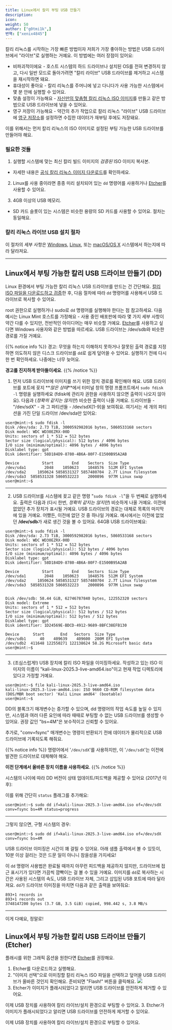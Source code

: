 ```yaml
---
title: Linux에서 칼리 부팅 USB 만들기
description:
icon:
weight: 50
author: ["g0tmi1k",]
번역: ["xenix4845"]
---
```


<!-- USB Stick, USB Drive, USB Disk, USB Thumb -->

칼리 리눅스를 시작하는 가장 빠른 방법이자 저희가 가장 좋아하는 방법은 USB 드라이브에서 "라이브"로 실행하는 거예요. 이 방법에는 여러 장점이 있어요:

- 비파괴적이에요 - 호스트 시스템의 하드 드라이브나 설치된 OS를 전혀 변경하지 않고, 다시 일반 모드로 돌아가려면 "칼리 라이브" USB 드라이브를 제거하고 시스템을 재시작하면 돼요.
- 휴대성이 좋아요 - 칼리 리눅스를 주머니에 넣고 다니다가 사용 가능한 시스템에서 몇 분 안에 실행할 수 있어요.
- 맞춤 설정이 가능해요 - [자신만의 맞춤형 칼리 리눅스 ISO 이미지](/docs/development/live-build-a-custom-kali-iso/)를 만들고 같은 방법으로 USB 드라이브에 넣을 수 있어요.
- 영구 저장이 가능해요 - 약간의 추가 작업으로 칼리 리눅스 "라이브" USB 드라이브에 [영구 저장소](/docs/usb/usb-persistence/)를 설정하면 수집한 데이터가 재부팅 후에도 저장돼요.

이를 위해서는 먼저 칼리 리눅스의 ISO 이미지로 설정된 부팅 가능한 USB 드라이브를 만들어야 해요.

### 필요한 것들

1. 실행할 시스템에 맞는 최신 칼리 빌드 이미지의 _검증된_ ISO 이미지 복사본.
  - 자세한 내용은 [공식 칼리 리눅스 이미지 다운로드](/docs/introduction/download-official-kali-linux-images/)를 확인하세요.

2. Linux를 사용 중이라면 종종 미리 설치되어 있는 `dd` 명령어를 사용하거나 [Etcher](https://www.balena.io/etcher/)를 사용할 수 있어요.

3. 4GB 이상의 USB 메모리.
  - SD 카드 슬롯이 있는 시스템은 비슷한 용량의 SD 카드를 사용할 수 있어요. 절차는 동일해요.

### 칼리 리눅스 라이브 USB 설치 절차

이 절차의 세부 사항은 [Windows](/docs/usb/live-usb-install-with-windows/), [Linux](/docs/usb/live-usb-install-with-linux/), 또는 [macOS/OS X](/docs/usb/live-usb-install-with-mac/) 시스템에서 하는지에 따라 달라져요.

- - -

## Linux에서 부팅 가능한 칼리 USB 드라이브 만들기 (DD)

Linux 환경에서 부팅 가능한 칼리 리눅스 USB 드라이브를 만드는 건 간단해요.
[칼리 ISO 파일을 다운로드하고 검증](/docs/introduction/download-official-kali-linux-images/)한 후, 다음 절차에 따라 `dd` 명령어를 사용해서 USB 드라이브로 복사할 수 있어요.

root 권한으로 실행하거나 sudo로 `dd` 명령어를 실행해야 한다는 점 참고하세요. 다음 예시는 Linux Mint 호스트를 가정해요 - 사용 중인 배포판에 따라 몇 가지 세부 사항이 약간 다를 수 있지만, 전반적인 아이디어는 매우 비슷할 거예요. [Etcher](#linux에서-부팅-가능한-칼리-usb-드라이브-만들기-etcher)를 사용하고 싶다면 Windows 사용자와 같은 방법을 따르세요. USB 드라이브는 /dev/sdb와 비슷한 경로를 가질 거예요.

{{% notice info %}}
경고: 무엇을 하는지 이해하지 못하거나 잘못된 출력 경로를 지정하면 의도하지 않은 디스크 드라이브를 `dd`로 쉽게 덮어쓸 수 있어요. 실행하기 전에 다시 한 번 확인하세요. 나중에는 너무 늦어요.

**경고를 진지하게 받아들이세요**.
{{% /notice %}}

1. 먼저 USB 드라이브에 이미지를 쓰기 위한 장치 경로를 확인해야 해요. USB 드라이브를 포트에 꽂지 **_않은 상태_**에서 터미널 창의 명령 프롬프트에서 `sudo fdisk -l` 명령을 실행하세요 (fdisk에 관리자 권한을 사용하지 않으면 출력이 나오지 않아요). 다음과 (_정확히 같지는 않지만_) 비슷한 출력이 나올 거예요. 드라이브들 - "/dev/sdX" - 과 그 파티션들 - /dev/sdX\[1-9\]을 보여줘요. 여기서는 세 개의 파티션을 가진 단일 드라이브 /dev/sda만 있어요:

```console
user@mint:~$ sudo fdisk -l
Disk /dev/sda: 2.73 TiB, 3000592982016 bytes, 5860533168 sectors
Disk model: WDC WD30EZRX-00D
Units: sectors of 1 * 512 = 512 bytes
Sector size (logical/physical): 512 bytes / 4096 bytes
I/O size (minimum/optimal): 4096 bytes / 4096 bytes
Disklabel type: gpt
Disk identifier: 58D184D9-8780-4B6A-80F7-E1500B95A2AB

Device          Start        End    Sectors  Size Type
/dev/sda1        2048    1050623    1048576  512M EFI System
/dev/sda2     1050624 5858531327 5857480704  2.7T Linux filesystem
/dev/sda3  5858531328 5860532223    2000896  977M Linux swap
user@mint:~$
```

- - -

2. USB 드라이브를 시스템에 꽂고 같은 명령 "`sudo fdisk -l`"을 두 번째로 실행하세요. 출력은 다음과 (다시 한번, _정확히 같지는 않지만_) 비슷하게 나올 거예요. 이전에 없었던 추가 장치가 표시될 거예요. USB 드라이브의 경로는 대체로 목록의 마지막에 있을 거예요. 어쨌든, 이전에 없던 것 중 하나일 거예요.
예시에서는 이전에 없었던 **/dev/sdb**가 새로 생긴 것을 볼 수 있어요. 64GB USB 드라이브예요:

```console
user@mint:~$ sudo fdisk -l
Disk /dev/sda: 2.73 TiB, 3000592982016 bytes, 5860533168 sectors
Disk model: WDC WD30EZRX-00D
Units: sectors of 1 * 512 = 512 bytes
Sector size (logical/physical): 512 bytes / 4096 bytes
I/O size (minimum/optimal): 4096 bytes / 4096 bytes
Disklabel type: gpt
Disk identifier: 58D184D9-8780-4B6A-80F7-E1500B95A2AB

Device          Start        End    Sectors  Size Type
/dev/sda1        2048    1050623    1048576  512M EFI System
/dev/sda2     1050624 5858531327 5857480704  2.7T Linux filesystem
/dev/sda3  5858531328 5860532223    2000896  977M Linux swap


Disk /dev/sdb: 58.44 GiB, 62746787840 bytes, 122552320 sectors
Disk model: Extreme
Units: sectors of 1 * 512 = 512 bytes
Sector size (logical/physical): 512 bytes / 512 bytes
I/O size (minimum/optimal): 512 bytes / 512 bytes
Disklabel type: gpt
Disk identifier: 1D24569E-BDCD-4912-9689-8BFC38EFB130

Device      Start       End   Sectors  Size Type
/dev/sdb1      40    409639    409600  200M EFI System
/dev/sdb2  411648 122550271 122138624 58.2G Microsoft basic data
user@mint:~$
```

- - -

3. (조심스럽게!) USB 장치에 칼리 ISO 파일을 이미징하세요. 작성하고 있는 ISO 이미지의 이름이 "kali-linux-2025.3-live-amd64.iso"이고 현재 작업 디렉토리에 있다고 가정할 거예요.

```console
user@mint:~$ file kali-linux-2025.3-live-amd64.iso
kali-linux-2025.3-live-amd64.iso: ISO 9660 CD-ROM filesystem data (DOS/MBR boot sector) 'Kali Linux amd64' (bootable)
user@mint:~$
```

DD의 블록크기 매개변수는 증가할 수 있으며, dd 명령어의 작업 속도를 높일 수 있지만, 시스템과 여러 다른 요인에 따라 때때로 부팅할 수 없는 USB 드라이브를 생성할 수 있어요. 권장 값인 "bs=4M"은 보수적이고 신뢰할 수 있어요.

추가로, "conv=fsync" 매개변수는 명령이 반환되기 전에 데이터가 물리적으로 USB 드라이브에 기록되도록 해줘요.

{{% notice info %}}
명령어에서 '`/dev/sdX`'를 사용하지만, 이 '`/dev/sdX`'는 이전에 발견한 드라이브로 대체해야 해요.

**이전 단계에서 올바른 장치 이름을 사용하세요**.
{{% /notice %}}

시스템의 나이에 따라 DD 버전이 상태 업데이트/피드백을 제공할 수 있어요 (2017년 이후):

이를 위해 간단히 `status` 플래그를 추가해요:

```console
user@mint:~$ sudo dd if=kali-linux-2025.3-live-amd64.iso of=/dev/sdX conv=fsync bs=4M status=progress
```

- - -

그렇지 않으면, 구형 시스템의 경우:

```console
user@mint:~$ sudo dd if=kali-linux-2025.3-live-amd64.iso of=/dev/sdX conv=fsync bs=4M
```

USB 드라이브 이미징은 시간이 꽤 걸릴 수 있어요. 아래 샘플 출력에서 볼 수 있듯이, 10분 이상 걸리는 것은 드문 일이 아니니 참을성을 가지세요!

이 `dd` 명령어 사용법은 완료될 때까지 아무런 피드백을 제공하지 않지만, 드라이브에 접근 표시기가 있다면 가끔씩 깜빡이는 걸 볼 수 있을 거예요. 이미지를 `dd`로 복사하는 시간은 사용된 시스템의 속도, USB 드라이브 자체, 그리고 삽입된 USB 포트에 따라 달라져요. `dd`가 드라이브 이미징을 마치면 다음과 같은 출력을 보여줘요:

```plaintext
893+1 records in
893+1 records out
3748147200 bytes (3.7 GB, 3.5 GiB) copied, 998.442 s, 3.8 MB/s
```

- - -

이게 다예요, 정말로!

## Linux에서 부팅 가능한 칼리 USB 드라이브 만들기 (Etcher)

플래시를 위한 그래픽 옵션을 원한다면 [Etcher](https://www.balena.io/etcher/)를 권장해요.

1. Etcher를 다운로드하고 실행해요.
2. "이미지 선택"으로 이미징할 칼리 리눅스 ISO 파일을 선택하고 덮어쓸 USB 드라이브가 올바른 것인지 확인해요. 준비되면 "Flash!" 버튼을 클릭해요.
![](kali-usb-install-windows.png)
3. Etcher가 이미지가 플래시되었다고 알리면 USB 드라이브를 안전하게 제거할 수 있어요.

이제 USB 장치를 사용하여 칼리 라이브/설치 환경으로 부팅할 수 있어요.
3. Etcher가 이미지가 플래시되었다고 알리면 USB 드라이브를 안전하게 제거할 수 있어요.

이제 USB 장치를 사용하여 칼리 라이브/설치 환경으로 부팅할 수 있어요.
